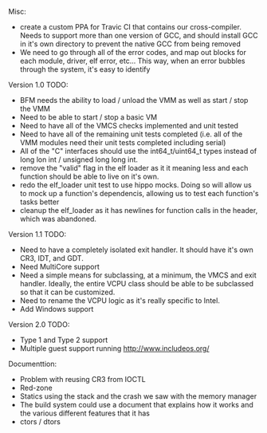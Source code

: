 Misc:
- create a custom PPA for Travic CI that contains our cross-compiler. Needs to
  support more than one version of GCC, and should install GCC in it's own
  directory to prevent the native GCC from being removed
- We need to go through all of the error codes, and map out blocks for each
  module, driver, elf error, etc... This way, when an error bubbles through
  the system, it's easy to identify

Version 1.0 TODO:
- BFM needs the ability to load / unload the VMM as well as start / stop the
  VMM
- Need to be able to start / stop a basic VM
- Need to have all of the VMCS checks implemented and unit tested
- Need to have all of the remaining unit tests completed (i.e. all of the
  VMM modules need their unit tests completed including serial)
- All of the "C" interfaces should use the int64_t/uint64_t types instead of
  long lon int / unsigned long long int.
- remove the "valid" flag in the elf loader as it it meaning less and each
  function should be able to live on it's own.
- redo the elf_loader unit test to use hippo mocks. Doing so will allow us to
  mock up a function's dependencis, allowing us to test each function's tasks
  better
- cleanup the elf_loader as it has newlines for function calls in the header,
  which was abandoned.

Version 1.1 TODO:
- Need to have a completely isolated exit handler. It should have it's own
  CR3, IDT, and GDT.
- Need MultiCore support
- Need a simple means for subclassing, at a minimum, the VMCS and exit handler.
  Ideally, the entire VCPU class should be able to be subclassed so that it
  can be customized.
- Need to rename the VCPU logic as it's really specific to Intel.
- Add Windows support

Version 2.0 TODO:
- Type 1 and Type 2 support
- Multiple guest support running http://www.includeos.org/

Documenttion:
- Problem with reusing CR3 from IOCTL
- Red-zone
- Statics using the stack and the crash we saw with the memory manager
- The build system could use a document that explains how it works and the
  various different features that it has
- ctors / dtors
